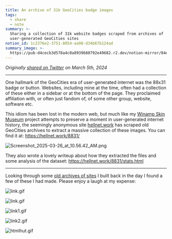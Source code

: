 ```yaml
---
title: An archive of 31k GeoCities badge images
tags:
  - share
  - note
summary: >-
  Sharing a collection of 31k website badges scraped from archives of
  user-generated GeoCities sites
notion_id: 1c2376e2-3751-8054-aa98-d34b67b124ad
summary_image: >-
  https://pub-d4cecb3d578a4c0a8939680792e49682.r2.dev/notion-mirror/84ebb48c-616a-4f51-ae9a-991a4e0a7e9b/550f7d43-2f26-40d8-9f9c-944717a3d447/Screenshot_2025-03-26_at_10.56.42_AM.png
---
```

_Originally_ [_shared on Twitter_](/1c2376e237518054aa98d34b67b124ad) _on March 5th, 2024_

---

One hallmark of the GeoCities era of user-generated internet was the 88x31 badge or button. Websites, including mine at the time, often had a collection of these either in a sidebar or at the bottom of the page. They proclaimed affiliation with, or often just fandom of, of some other group, website, software etc.

This idiom has been lost in the modern web, but much like my [Winamp Skin Museum](https://jordaneldredge.com/blog/winamp-skin-musuem/) project attempts to preserve a moment in user-generated internet history, the seemingly anonymous site [hellnet.work](http://hellnet.work/) has scraped old GeoCities archives to extract a massive collection of these images. You can find it at: <https://hellnet.work/8831/>

![Screenshot\_2025-03-26\_at\_10.56.42\_AM.png](https://pub-d4cecb3d578a4c0a8939680792e49682.r2.dev/notion-mirror/84ebb48c-616a-4f51-ae9a-991a4e0a7e9b/550f7d43-2f26-40d8-9f9c-944717a3d447/Screenshot_2025-03-26_at_10.56.42_AM.png)

They also wrote a lovely writeup about how they extracted the files and some analysis of the dataset: <https://hellnet.work/8831/stats.html>

---

Looking through some [old archives of sites](https://jordaneldredge.com/notes/old-websites/) I built back in the day I found a few of these I had made. Please enjoy a laugh at my expense:

![link.gif](https://pub-d4cecb3d578a4c0a8939680792e49682.r2.dev/notion-mirror/84ebb48c-616a-4f51-ae9a-991a4e0a7e9b/49d1fe59-579a-44dc-a42d-3acb55ac8e93/link.gif)

![link.gif](https://pub-d4cecb3d578a4c0a8939680792e49682.r2.dev/notion-mirror/84ebb48c-616a-4f51-ae9a-991a4e0a7e9b/bcfc5c1f-eda3-49b0-9751-c4aedef127a2/link.gif)

![link1.gif](https://pub-d4cecb3d578a4c0a8939680792e49682.r2.dev/notion-mirror/84ebb48c-616a-4f51-ae9a-991a4e0a7e9b/44d89fad-833b-4556-98bb-a62bb44c44ce/link1.gif)

![link2.gif](https://pub-d4cecb3d578a4c0a8939680792e49682.r2.dev/notion-mirror/84ebb48c-616a-4f51-ae9a-991a4e0a7e9b/b7bcadde-3260-49c8-a16c-b3a5cf3ffe23/link2.gif)

![htmlhut.gif](https://pub-d4cecb3d578a4c0a8939680792e49682.r2.dev/notion-mirror/84ebb48c-616a-4f51-ae9a-991a4e0a7e9b/2f1994d6-22ee-41f4-806c-96ef082170a2/htmlhut.gif)
